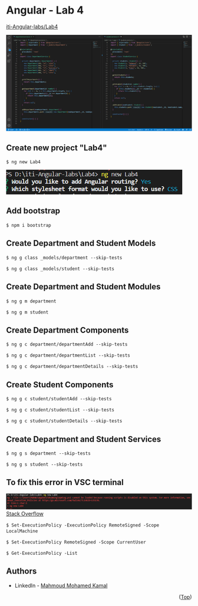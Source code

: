 # Angular - Lab 4
[iti-Angular-labs/Lab4](https://github.com/MahmoudFierro98/iti-Angular-labs/tree/main/Lab4)

![screen-gif](./Screenshots/Lab4.gif)

## Create new project "Lab4"
```
$ ng new Lab4
```
![alt text](./Screenshots/Lab4.PNG)

## Add bootstrap
```
$ npm i bootstrap
```

## Create Department and Student Models
```
$ ng g class _models/department --skip-tests
```
```
$ ng g class _models/student --skip-tests
```

## Create Department and Student Modules
```
$ ng g m department 
```
```
$ ng g m student 
```

## Create Department Components
```
$ ng g c department/departmentAdd --skip-tests
```
```
$ ng g c department/departmentList --skip-tests
```
```
$ ng g c department/departmentDetails --skip-tests
```

## Create Student Components
```
$ ng g c student/studentAdd --skip-tests
```
```
$ ng g c student/studentList --skip-tests
```
```
$ ng g c student/studentDetails --skip-tests
```

## Create Department and Student Services
```
$ ng g s department --skip-tests 
```
```
$ ng g s student --skip-tests
```

## To fix this error in VSC terminal
![alt text](./Screenshots/Lab4_error.PNG)
[Stack Overflow](https://stackoverflow.com/questions/54776324/powershell-bug-execution-of-scripts-is-disabled-on-this-system)
```
$ Set-ExecutionPolicy -ExecutionPolicy RemoteSigned -Scope LocalMachine
```
```
$ Set-ExecutionPolicy RemoteSigned -Scope CurrentUser
```
```
$ Get-ExecutionPolicy -List
```

## Authors
* LinkedIn - [Mahmoud Mohamed Kamal](https://www.linkedin.com/in/mahmoudfierro98)

<p align="right">(<a href="#top">Top</a>)</p>
